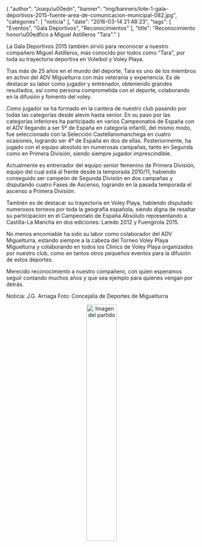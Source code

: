 {
  "author": "Joaqu\u00edn", 
  "banner": "img/banners/lote-1-gala-deportivos-2015-fuente-area-de-comunicacion-municipal-082.jpg", 
  "categories": [
    "noticia"
  ], 
  "date": "2016-03-14 21:48:23", 
  "tags": [
    "Eventos", 
    "Gala Deportivos", 
    "Reconocimientos"
  ], 
  "title": "Reconocimiento honor\u00edfico a Miguel Astilleros \"Tara\"."
}

La Gala Deportivos 2015 también sirvió para reconocer a nuestro compañero Miguel Astilleros, más conocido por todos como "Tara", por toda su trayectoria deportiva en Voleibol y Voley Playa.

Tras más de 25 años en el mundo del deporte, Tara es uno de los miembros en activo del ADV Miguelturra con más veteranía y experiencia. Es de destacar su labor como jugador y entrenador, obteniendo grandes resultados, así como persona comprometida con el deporte, colaborando en la difusión y fomento del voley.

Como jugador se ha formado en la cantera de nuestro club pasando por todas las categorías desde alevín hasta senior. En su paso por las categorías inferiores ha participado en varios Campeonatos de España con el ADV llegando a ser 5º de España en categoría infantil, del mismo modo, fue seleccionado con la Selección Castellanomanchega en cuatro ocasiones, logrando ser 4º de España en dos de ellas. Posteriormente, ha jugado con el equipo absoluto en numerosas campañas, tanto en Segunda como en Primera División, siendo siempre jugador imprescindible.

Actualmente es entrenador del equipo senior femenino de Primera División, equipo del cual está al frente desde la temporada 2010/11, habiendo conseguido ser campeón de Segunda División en dos campañas y disputando cuatro Fases de Ascenso, logrando en la pasada temporada el ascenso a Primera División.

También es de destacar su trayectoria en Voley Playa, habiendo disputado numerosos torneos por toda la geografía española, siendo digna de resaltar su participación en el Campeonato de España Absoluto representando a Castilla-La Mancha en dos ediciones: Laredo 2012 y Fuengirola 2015.

No menos encomiable ha sido su labor como colaborador del ADV Miguelturra, estando siempre a la cabeza del Torneo Voley Playa Miguelturra y colaborando en todos los Clinics de Voley Playa organizados por nuestro club, como en tantos otros pequeños eventos para la difusión de estos deportes.

Merecido reconocimiento a nuestro compañero, con quien esperamos seguir contando muchos años y que sea ejemplo para quienes vengan por detrás.

Noticia: J.G. Arriaga
Foto: Concejalía de Deportes de Miguelturra


<center>
<a target="_new" href="http://www.advmiguelturra.org/img/banners/lote-1-gala-deportivos-2015-fuente-area-de-comunicacion-municipal-082.jpg"> 
<img alt="Imagen del partido" width="40%" align="center" src="http://www.advmiguelturra.org/img/banners/lote-1-gala-deportivos-2015-fuente-area-de-comunicacion-municipal-082.jpg"/> </a> </center> 




